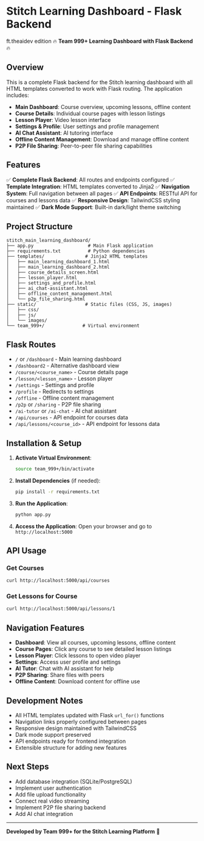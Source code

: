 # Stitch Learning Dashboard - Flask Backend
ft.theaidev edition
🔥 **Team 999+ Learning Dashboard with Flask Backend** 🔥

## Overview

This is a complete Flask backend for the Stitch learning dashboard with all HTML templates converted to work with Flask routing. The application includes:

- **Main Dashboard**: Course overview, upcoming lessons, offline content
- **Course Details**: Individual course pages with lesson listings
- **Lesson Player**: Video lesson interface
- **Settings & Profile**: User settings and profile management
- **AI Chat Assistant**: AI tutoring interface
- **Offline Content Management**: Download and manage offline content
- **P2P File Sharing**: Peer-to-peer file sharing capabilities

## Features

✅ **Complete Flask Backend**: All routes and endpoints configured
✅ **Template Integration**: HTML templates converted to Jinja2 
✅ **Navigation System**: Full navigation between all pages
✅ **API Endpoints**: RESTful API for courses and lessons data
✅ **Responsive Design**: TailwindCSS styling maintained
✅ **Dark Mode Support**: Built-in dark/light theme switching

## Project Structure

```
stitch_main_learning_dashboard/
├── app.py                    # Main Flask application
├── requirements.txt          # Python dependencies
├── templates/               # Jinja2 HTML templates
│   ├── main_learning_dashboard_1.html
│   ├── main_learning_dashboard_2.html
│   ├── course_details_screen.html
│   ├── lesson_player.html
│   ├── settings_and_profile.html
│   ├── ai_chat-assistant.html
│   ├── offline_content_management.html
│   └── p2p_file_sharing.html
├── static/                  # Static files (CSS, JS, images)
│   ├── css/
│   ├── js/
│   └── images/
└── team_999+/              # Virtual environment
```

## Flask Routes

- `/` or `/dashboard` - Main learning dashboard
- `/dashboard2` - Alternative dashboard view  
- `/course/<course_name>` - Course details page
- `/lesson/<lesson_name>` - Lesson player
- `/settings` - Settings and profile
- `/profile` - Redirects to settings
- `/offline` - Offline content management
- `/p2p` or `/sharing` - P2P file sharing
- `/ai-tutor` or `/ai-chat` - AI chat assistant
- `/api/courses` - API endpoint for courses data
- `/api/lessons/<course_id>` - API endpoint for lessons data

## Installation & Setup

1. **Activate Virtual Environment**:
   ```bash
   source team_999+/bin/activate
   ```

2. **Install Dependencies** (if needed):
   ```bash
   pip install -r requirements.txt
   ```

3. **Run the Application**:
   ```bash
   python app.py
   ```

4. **Access the Application**:
   Open your browser and go to `http://localhost:5000`

## API Usage

### Get Courses
```bash
curl http://localhost:5000/api/courses
```

### Get Lessons for Course
```bash
curl http://localhost:5000/api/lessons/1
```

## Navigation Features

- **Dashboard**: View all courses, upcoming lessons, offline content
- **Course Pages**: Click any course to see detailed lesson listings
- **Lesson Player**: Click lessons to open video player
- **Settings**: Access user profile and settings
- **AI Tutor**: Chat with AI assistant for help
- **P2P Sharing**: Share files with peers
- **Offline Content**: Download content for offline use

## Development Notes

- All HTML templates updated with Flask `url_for()` functions
- Navigation links properly configured between pages
- Responsive design maintained with TailwindCSS
- Dark mode support preserved
- API endpoints ready for frontend integration
- Extensible structure for adding new features

## Next Steps

- Add database integration (SQLite/PostgreSQL)
- Implement user authentication
- Add file upload functionality
- Connect real video streaming
- Implement P2P file sharing backend
- Add AI chat integration

---

**Developed by Team 999+ for the Stitch Learning Platform** 🚀
